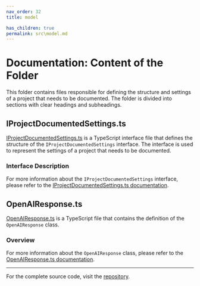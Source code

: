 ```yaml
---
nav_order: 32
title: model

has_children: true
permalink: src\model.md
---
```


# Documentation: Content of the Folder

This folder contains files responsible for defining the structure and settings of a project that needs to be documented. The folder is divided into sections with clear headings and subheadings.

## IProjectDocumentedSettings.ts

[IProjectDocumentedSettings.ts](src\model\IProjectDocumentedSettings.ts) is a TypeScript interface file that defines the structure of the `IProjectDocumentedSettings` interface. The interface is used to represent the settings of a project that needs to be documented.

### Interface Description

For more information about the `IProjectDocumentedSettings` interface, please refer to the [IProjectDocumentedSettings.ts documentation](src\model\IProjectDocumentedSettings.ts).

## OpenAIResponse.ts

[OpenAIResponse.ts](src\model\OpenAIResponse.ts) is a TypeScript file that contains the definition of the `OpenAIResponse` class.

### Overview

For more information about the `OpenAIResponse` class, please refer to the [OpenAIResponse.ts documentation](src\model\OpenAIResponse.ts).

---

For the complete source code, visit the [repository](https://github.com/ingig/code-narrator/src/model).